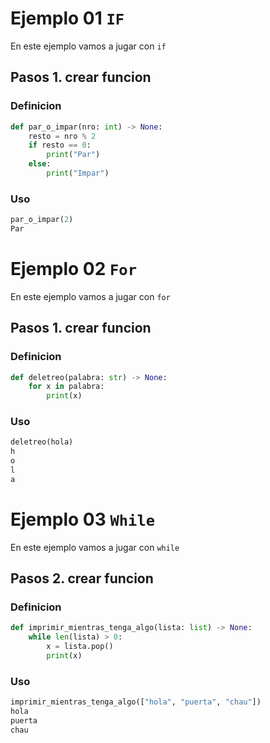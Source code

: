 # Ejemplo 01 `IF`

En este ejemplo vamos a jugar con `if`


## Pasos 1. crear funcion

### Definicion

```python
def par_o_impar(nro: int) -> None:
    resto = nro % 2
    if resto == 0:
        print("Par")
    else:
        print("Impar")
```

### Uso

```python
par_o_impar(2)
Par
```

# Ejemplo 02 `For`

En este ejemplo vamos a jugar con `for`

## Pasos 1. crear funcion

### Definicion

```python
def deletreo(palabra: str) -> None:
    for x in palabra:
        print(x)
```

### Uso

```python
deletreo(hola)
h
o
l
a
```

# Ejemplo 03 `While`

En este ejemplo vamos a jugar con `while`

## Pasos 2. crear funcion

### Definicion

```python
def imprimir_mientras_tenga_algo(lista: list) -> None:
    while len(lista) > 0:
        x = lista.pop()
        print(x)
```

### Uso

```python
imprimir_mientras_tenga_algo(["hola", "puerta", "chau"])
hola
puerta
chau
```
